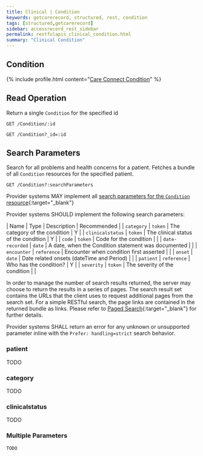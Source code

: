```yaml
---
title: Clinical | Condition
keywords: getcarerecord, structured, rest, condition
tags: [structured,getcarerecord]
sidebar: accessrecord_rest_sidebar
permalink: restfulapis_clinical_condition.html
summary: "Clinical Condition"
---
```


## Condition ##

{% include profile.html content="[Care Connect Condition](http://www.interopen.org/candidate-profiles/care-connect/CareConnect-Condition-1.html)" %}

## Read Operation ##

Return a single `Condition` for the specified id

```http
GET /Condition/:id
```

```http
GET /Condition?_id=:id
```

## Search Parameters ##

Search for all problems and health concerns for a patient. Fetches a bundle of all `Condition` resources for the specified patient.

```http
GET /Condition?:searchParameters
```

Provider systems MAY implement all [search parameters for the `Condition` resource](https://www.hl7.org/fhir/DSTU2/condition.html#search){:target="_blank"}

Provider systems SHOULD implement the following search parameters:

| Name | Type | Description | Recommended |
| `category` | `token` | The category of the condition | Y |
| `clinicalstatus` | `token` | The clinical status of the condition | Y |
| `code` | `token` | Code for the condition |  |
| `date-recorded` | `date` | A date, when the Condition statement was documented |  |
| `encounter` | `reference` | Encounter when condition first asserted |  |
| `onset` | `date` | Date related onsets (dateTime and Period) |  |
| `patient` | `reference` | Who has the condition? | Y |
| `severity` | `token` | The severity of the condition |  |

In order to manage the number of search results returned, the server may choose to return the results in a series of pages. The search result set contains the URLs that the client uses to request additional pages from the search set. For a simple RESTful search, the page links are contained in the returned bundle as links. Please refer to [Paged Search](https://www.hl7.org/fhir/DSTU2/search.html#count){:target="_blank"} for further details.

Provider systems SHALL return an error for any unknown or unsupported parameter inline with the `Prefer: handling=strict` search behavior.

### patient ###

TODO

### category ###

TODO

### clinicalstatus ###

TODO

### Multiple Parameters ###

```
TODO
```